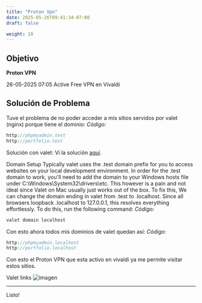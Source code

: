 ```yaml
---
title: "Proton Vpn"
date: 2025-05-26T09:41:34-07:00
draft: false

weight: 10
---
```


## Objetivo
**Proton VPN**

26-05-2025 07:05
Active Free VPN en Vivaldi

## Solución de Problema
Tuve el problema de no poder acceder a mis sitios servidos por valet (nginx)
porque tiene el dominio:
*Código:*
```php
http://phpmyadmin.test
http://portfolio.test
```

Solución con valet:
Vi la solución [aquí](https://gist.github.com/artistro08/5ab9ad7e43c000bb15c23a4f779e5449?permalink_comment_id=4729747).

Domain Setup
Typically valet uses the .test domain prefix for you to access websites on your local development environment. In order for the .test domain to work, you'll need to add the domain to your Windows hosts file under C:\Windows\System32\drivers\etc. This however is a pain and not ideal since Valet on Mac usually just works out of the box.
To fix this, We can change the domain ending in valet from .test to .localhost. Since all browsers loopback .localhost to 127.0.0.1, this resolves everything effortlessly. To do this, run the following command:
*Código:*
```php
valet domain localhost
```

Con esto ahora todos mis dominios de valet quedan así:
*Código:*
```php
http://phpmyadmin.localhost
http://portfolio.localhost
```

Con esto el Proton VPN que esta activo en vivaldi ya me permite visitar estos sitios.

Valet links
![imagen](/herramientas/valet/Pasted_valetLinks_opt.png)


***
Listo!


